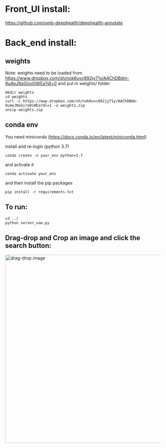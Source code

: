 # Front_UI install:
https://github.com/umb-deephealth/deephealth-annotate
# Back_end install:
## weights

Note: weights need to be loaded from https://www.dropbox.com/sh/nok6uvc892jy71y/AAChDBdm-9u4eJNsGiro0iWEa?dl=0 and put in weights/ folder

```
mkdir weights
cd weights
curl -L https://www.dropbox.com/sh/nok6uvc892jy71y/AAChDBdm-9u4eJNsGiro0iWEa?dl=1 -o weights.zip
unzip weights.zip
```
## conda env
You need miniconda (https://docs.conda.io/en/latest/miniconda.html)

install and re-login (python 3.7)
```
conda create -n your_env python=3.7
```

and activate it

```
conda activate your_env
```

and then install the pip packages

```
pip install -r requirements.txt
```

## To run:

```
cd ../
python server_vae.py
```
## Drag-drop and Crop an image and click the search button:
<img width="609" alt="drag-drop image" src="https://user-images.githubusercontent.com/22691548/174459159-dea3bca4-13cb-4ed0-afb4-0f5f87cd66d1.png">


